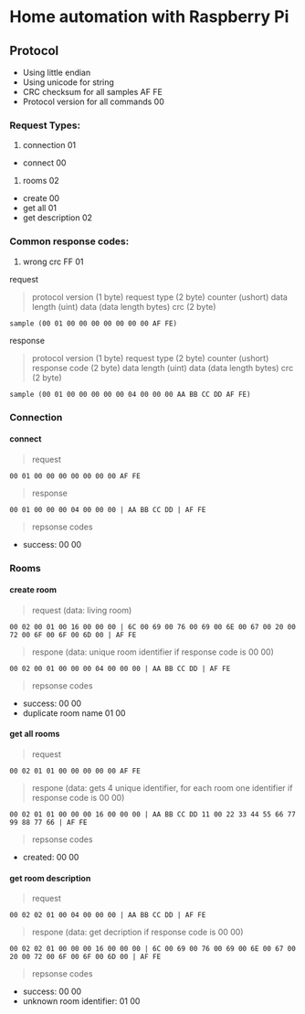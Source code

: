 # Home automation with Raspberry Pi

## Protocol

* Using little endian
* Using unicode for string
* CRC checksum for all samples AF FE
* Protocol version for all commands 00

### Request Types:
1. connection 01
  - connect 00
1. rooms 02
  - create 00
  - get all 01
  - get description 02

### Common response codes:
1. wrong crc FF 01

request
> protocol version (1 byte) request type (2 byte) counter (ushort) data length (uint) data (data length bytes) crc (2 byte)

```
sample (00 01 00 00 00 00 00 00 00 AF FE)
```
response
> protocol version (1 byte) request type (2 byte) counter (ushort) response code (2 byte) data length (uint) data (data length bytes) crc (2 byte)

```
sample (00 01 00 00 00 00 00 04 00 00 00 AA BB CC DD AF FE)
```

### Connection
#### connect

> request

```
00 01 00 00 00 00 00 00 00 AF FE
```

> response

```
00 01 00 00 00 04 00 00 00 | AA BB CC DD | AF FE
```

> repsonse codes

- success: 00 00

### Rooms
#### create room

> request (data: living room)

```
00 02 00 01 00 16 00 00 00 | 6C 00 69 00 76 00 69 00 6E 00 67 00 20 00 72 00 6F 00 6F 00 6D 00 | AF FE
```

> respone (data: unique room identifier if response code is 00 00)

```
00 02 00 01 00 00 00 04 00 00 00 | AA BB CC DD | AF FE
```

> repsonse codes

- success: 00 00 
- duplicate room name 01 00

#### get all rooms

> request

```
00 02 01 01 00 00 00 00 00 AF FE
```

> respone (data: gets 4 unique identifier, for each room one identifier if response code is 00 00)

```
00 02 01 01 00 00 00 16 00 00 00 | AA BB CC DD 11 00 22 33 44 55 66 77 99 88 77 66 | AF FE
```

> repsonse codes

- created: 00 00 

#### get room description

> request

```
00 02 02 01 00 04 00 00 00 | AA BB CC DD | AF FE
```

> respone (data: get decription if response code is 00 00)

```
00 02 02 01 00 00 00 16 00 00 00 | 6C 00 69 00 76 00 69 00 6E 00 67 00 20 00 72 00 6F 00 6F 00 6D 00 | AF FE
```

> repsonse codes

- success: 00 00 
- unknown room identifier: 01 00 
